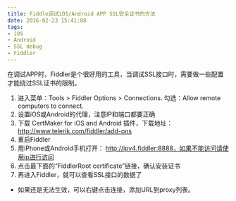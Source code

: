 ```yaml
---
title: Fiddle调试iOS/Android APP SSL安全证书的方法
date: 2016-02-23 15:41:08
tags:
- iOS
- Android
- SSL debug
- Fiddler
---
```

在调试APP时，Fiddler是个很好用的工具，当调试SSL接口时，需要做一些配置才能绕过SSL证书的限制。

1. 进入菜单：Tools > Fiddler Options > Connections. 勾选：Allow remote computers to connect.
2. 设置iOS或Android的代理，注意IP和端口都要正确
3. 下载 CertMaker for iOS and Android 插件，下载地址：http://www.telerik.com/fiddler/add-ons
4. 重启Fiddler
5. 用iPhone或Android手机打开： http://ipv4.fiddler:8888，如果不能访问请使用ip进行访问
6. 点击最下面的“FiddlerRoot certificate”链接，确认安装证书
7. 再进入Fiddler，就可以查看SSL接口的数据了

* 如果还是无法生效，可以右键点击连接，添加URL到proxy列表。